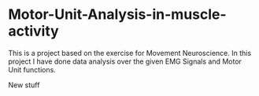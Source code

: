 # Motor-Unit-Analysis-in-muscle-activity
This is a project based on the exercise for Movement Neuroscience. In this project I have done data analysis over the given EMG Signals and Motor Unit functions.

New stuff
